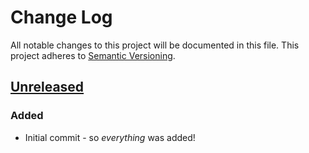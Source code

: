 # Change Log
All notable changes to this project will be documented in this file.
This project adheres to [Semantic Versioning](http://semver.org/).

## [Unreleased]

### Added
- Initial commit - so *everything* was added!

[Unreleased]: https://github.com/Reliance/phplib/compare/0.0.0...HEAD

